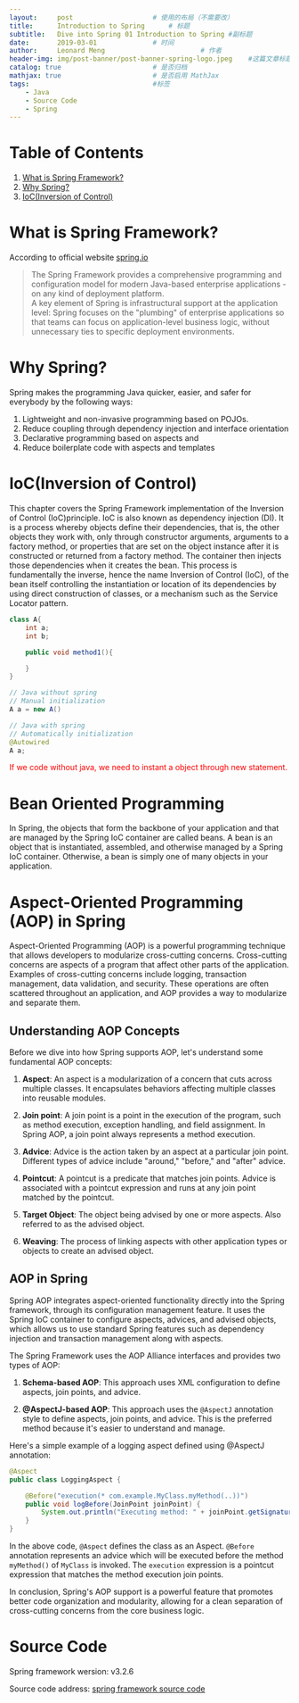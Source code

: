 ```yaml
---
layout:     post   				    # 使用的布局（不需要改）
title:      Introduction to Spring   	# 标题 
subtitle:   Dive into Spring 01 Introduction to Spring #副标题
date:       2019-03-01 				# 时间
author:     Leonard Meng						# 作者
header-img: img/post-banner/post-banner-spring-logo.jpeg 	#这篇文章标题背景图片
catalog: true 						# 是否归档
mathjax: true                       # 是否启用 MathJax
tags:								#标签
    - Java
    - Source Code
    - Spring
---
```


# Table of Contents
1. [What is Spring Framework?](#what-is-spring-framework)
2. [Why Spring?](#why-spring)
3. [IoC(Inversion of Control)](#iocinversion-of-control)


# What is Spring Framework?

According to official website [spring.io](https://spring.io/projects/spring-framework#overview)

> The Spring Framework provides a comprehensive programming and configuration model for modern Java-based enterprise applications - on any kind of deployment platform.<br>A key element of Spring is infrastructural support at the application level: Spring focuses on the "plumbing" of enterprise applications so that teams can focus on application-level business logic, without unnecessary ties to specific deployment environments.

# Why Spring?
Spring makes the programming Java quicker, easier, and safer for everybody by the following ways:

1. Lightweight and non-invasive programming based on POJOs.
2. Reduce coupling through dependency injection and interface orientation
3. Declarative programming based on aspects and 
4. Reduce boilerplate code with aspects and templates

# IoC(Inversion of Control)

This chapter covers the Spring Framework implementation of the Inversion of Control (IoC)principle. IoC is also known as dependency injection (DI). It is a process whereby objects define their dependencies, that is, the other objects they work with, only through constructor arguments, arguments to a factory method, or properties that are set on the object instance after it is constructed or returned from a factory method. The container then injects those dependencies when it creates the bean. This process is fundamentally the inverse, hence the name Inversion of Control (IoC), of the bean itself controlling the instantiation or location of its dependencies by using direct construction of classes, or a mechanism such as the Service Locator pattern.


```java
class A{
    int a;
    int b;

    public void method1(){

    }
}

// Java without spring
// Manual initialization
A a = new A()

// Java with spring
// Automatically initialization
@Autowired
A a;
```

<span style="color: red">If we code without java, we need to instant a object through new statement.</span>


# Bean Oriented Programming

In Spring, the objects that form the backbone of your application and that are managed by the Spring IoC container are called beans. A bean is an object that is instantiated, assembled, and otherwise managed by a Spring IoC container. Otherwise, a bean is simply one of many objects in your application. 

# Aspect-Oriented Programming (AOP) in Spring

Aspect-Oriented Programming (AOP) is a powerful programming technique that allows developers to modularize cross-cutting concerns. Cross-cutting concerns are aspects of a program that affect other parts of the application. Examples of cross-cutting concerns include logging, transaction management, data validation, and security. These operations are often scattered throughout an application, and AOP provides a way to modularize and separate them.

## Understanding AOP Concepts

Before we dive into how Spring supports AOP, let's understand some fundamental AOP concepts:

1. **Aspect**: An aspect is a modularization of a concern that cuts across multiple classes. It encapsulates behaviors affecting multiple classes into reusable modules.

2. **Join point**: A join point is a point in the execution of the program, such as method execution, exception handling, and field assignment. In Spring AOP, a join point always represents a method execution.

3. **Advice**: Advice is the action taken by an aspect at a particular join point. Different types of advice include "around," "before," and "after" advice.

4. **Pointcut**: A pointcut is a predicate that matches join points. Advice is associated with a pointcut expression and runs at any join point matched by the pointcut.

5. **Target Object**: The object being advised by one or more aspects. Also referred to as the advised object.

6. **Weaving**: The process of linking aspects with other application types or objects to create an advised object.

## AOP in Spring

Spring AOP integrates aspect-oriented functionality directly into the Spring framework, through its configuration management feature. It uses the Spring IoC container to configure aspects, advices, and advised objects, which allows us to use standard Spring features such as dependency injection and transaction management along with aspects.

The Spring Framework uses the AOP Alliance interfaces and provides two types of AOP:

1. **Schema-based AOP**: This approach uses XML configuration to define aspects, join points, and advice.

2. **@AspectJ-based AOP**: This approach uses the `@AspectJ` annotation style to define aspects, join points, and advice. This is the preferred method because it's easier to understand and manage.

Here's a simple example of a logging aspect defined using @AspectJ annotation:

```java
@Aspect
public class LoggingAspect {

    @Before("execution(* com.example.MyClass.myMethod(..))")
    public void logBefore(JoinPoint joinPoint) {
        System.out.println("Executing method: " + joinPoint.getSignature().getName());
    }
}
```

In the above code, `@Aspect` defines the class as an Aspect. `@Before` annotation represents an advice which will be executed before the method `myMethod()` of `MyClass` is invoked. The `execution` expression is a pointcut expression that matches the method execution join points.

In conclusion, Spring's AOP support is a powerful feature that promotes better code organization and modularity, allowing for a clean separation of cross-cutting concerns from the core business logic.



# Source Code

Spring framework wersion: v3.2.6

Source code address: [spring framework source code](https://github.com/spring-projects/spring-framework)

